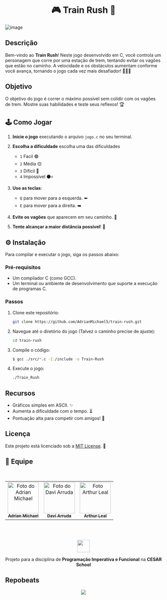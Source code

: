 <h1 align="center"> 🎮 Train Rush 🚂 </h1>

![image](https://github.com/user-attachments/assets/8a698006-972d-45bd-a6b8-d3c0050bb2d5)

## Descrição
Bem-vindo ao **Train Rush**! Neste jogo desenvolvido em C, você controla um personagem que corre por uma estação de trem, tentando evitar os vagões que estão no caminho. A velocidade e os obstáculos aumentam conforme você avança, tornando o jogo cada vez mais desafiador! 🏃‍♂️💨
## Objetivo

O objetivo do jogo é correr o máximo possível sem colidir com os vagões de trem. Mostre suas habilidades e teste seus reflexos! 🏆

## 🕹️ Como Jogar

1. **Inicie o jogo** executando o arquivo `jogo.c` no seu terminal.

2. **Escolha a dificuldade** escolha uma das dificuldades
   - `1` Facil 🟢 
   - `2` Média 🟡
   - `3` Díficil 🔴
   - `4` Impossível ⚫💀

4. **Use as teclas**:
   - `Q` para mover para a esquerda. ⬅️
   - `E` para mover para a direita. ➡️

5. **Evite os vagões** que aparecem em seu caminho. 🚧
 
6. **Tente alcançar a maior distância possível**! 🌟

## ⚙️ Instalação

Para compilar e executar o jogo, siga os passos abaixo:

### Pré-requisitos

- Um compilador C (como GCC).
- Um terminal ou ambiente de desenvolvimento que suporte a execução de programas C.

### Passos

1. Clone este repositório:

    ```bash
   git clone https://github.com/AdrianMichael5/train-rush.git
   ```
2. Navegue até o diretório do jogo (Talvez o caminho precise de ajuste):  

    ```bash
   cd train-rush
   ```
3. Compile o código:  

    ```bash
   $ gcc ./src/*.c -I./include -o Train-Rush
   ```
4. Execute o jogo:  

   ```bash
   ./Train_Rush
   ```

## Recursos

- Gráficos simples em ASCII. ✨
- Aumenta a dificuldade com o tempo. ⏳
- Pontuação alta para competir com amigos! 🥇

## Licença

Este projeto está licenciado sob a [MIT License](LICENSE). 📜

## 🤝 Equipe
<br>
<table align="center">
  <tr>
    <td align="center">
      <a href="https://github.com/AdrianMichael5" title="Github Adrian Michael">
        <img src="https://avatars.githubusercontent.com/u/144910632?v=4" width="100px;" alt="Foto do Adrian Michael"/><br>
        <sub>
          <b>Adrian Michael</b>
        </sub>
      </a>
    </td>
    <td align="center">
      <a href="https://github.com/daviaarruda" title="Github Davi Arruda">
        <img src="https://github.com/user-attachments/assets/f27d2e4d-8fa1-4c38-a925-978af7ea9a7e" width="100px;" alt="Foto do Davi Arruda"/><br>
        <sub>
          <b>Davi Arruda</b>
        </sub>
      </a>
    </td>
    <td align="center">
      <a href="https://github.com/arthurlealp" title="Github Arthur Leal">
        <img src="https://github.com/user-attachments/assets/d1113067-67e1-4fe3-8603-b5805a0b7b39" width="100px;" alt="Foto Arthur Leal"/><br>
        <sub>
          <b>Arthur Leal</b>
        </sub>
      </a>
    </td>
</table>

<br>
<br>
<p align="center"><img src="https://github.com/Taverna-Hub/ForgeSheets/assets/117609505/9287638f-8716-4e62-9989-a40882fbfed6" width="40px"></p>
<p align="center">Projeto para a disciplina de <strong>Programação Imperativa e Funcional</strong> na <strong>CESAR School‎‎</strong></p>

## Repobeats
<p align="center"><img src="https://repobeats.axiom.co/api/embed/674967678fcfdaddd099c25a230b12865a1c30a9.svg"></p>
